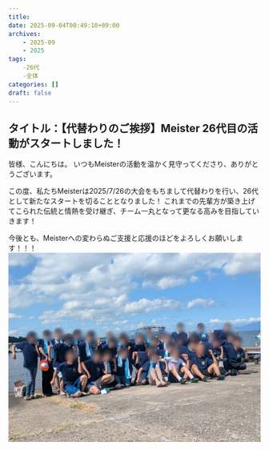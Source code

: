 ```yaml
---
title: 
date: 2025-09-04T00:49:10+09:00
archives:
    - 2025-09
    - 2025
tags:
    -26代
    -全体
categories: []
draft: false
---
```


## タイトル：【代替わりのご挨拶】Meister 26代目の活動がスタートしました！

皆様、こんにちは。
いつもMeisterの活動を温かく見守ってくださり、ありがとうございます。

この度、私たちMeisterは2025/7/26の大会をもちまして代替わりを行い、26代として新たなスタートを切ることとなりました！
これまでの先輩方が築き上げてこられた伝統と情熱を受け継ぎ、チーム一丸となって更なる高みを目指していきます！


今後とも、Meisterへの変わらぬご支援と応援のほどをよろしくお願いします！！！
![写真が読み込めません](20250904blog.jpg)

